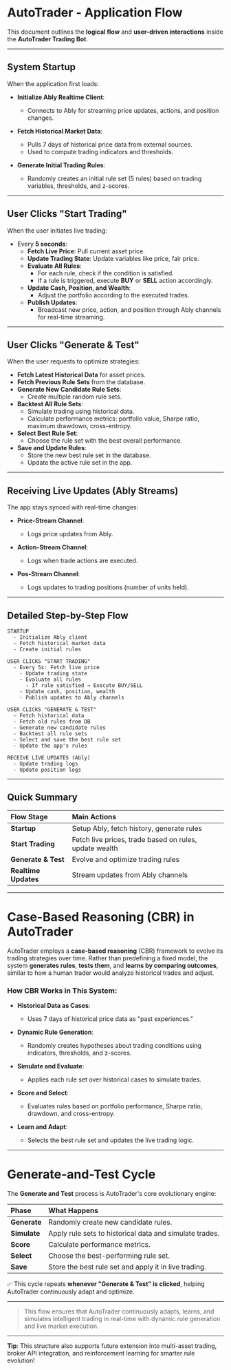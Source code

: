# AutoTrader - Application Flow

This document outlines the **logical flow** and **user-driven interactions** inside the **AutoTrader Trading Bot**.

---

## System Startup

When the application first loads:

- **Initialize Ably Realtime Client**: 
  - Connects to Ably for streaming price updates, actions, and position changes.

- **Fetch Historical Market Data**:
  - Pulls 7 days of historical price data from external sources.
  - Used to compute trading indicators and thresholds.

- **Generate Initial Trading Rules**:
  - Randomly creates an initial rule set (5 rules) based on trading variables, thresholds, and z-scores.

---

## User Clicks "Start Trading"

When the user initiates live trading:

- Every **5 seconds**:
  - **Fetch Live Price**: Pull current asset price.
  - **Update Trading State**: Update variables like price, fair price.
  - **Evaluate All Rules**:
    - For each rule, check if the condition is satisfied.
    - If a rule is triggered, execute **BUY** or **SELL** action accordingly.
  - **Update Cash, Position, and Wealth**:
    - Adjust the portfolio according to the executed trades.
  - **Publish Updates**:
    - Broadcast new price, action, and position through Ably channels for real-time streaming.

---

## User Clicks "Generate & Test"

When the user requests to optimize strategies:

- **Fetch Latest Historical Data** for asset prices.
- **Fetch Previous Rule Sets** from the database.
- **Generate New Candidate Rule Sets**:
  - Create multiple random rule sets.
- **Backtest All Rule Sets**:
  - Simulate trading using historical data.
  - Calculate performance metrics: portfolio value, Sharpe ratio, maximum drawdown, cross-entropy.
- **Select Best Rule Set**:
  - Choose the rule set with the best overall performance.
- **Save and Update Rules**:
  - Store the new best rule set in the database.
  - Update the active rule set in the app.

---

## Receiving Live Updates (Ably Streams)

The app stays synced with real-time changes:

- **Price-Stream Channel**:
  - Logs price updates from Ably.

- **Action-Stream Channel**:
  - Logs when trade actions are executed.

- **Pos-Stream Channel**:
  - Logs updates to trading positions (number of units held).

---

## Detailed Step-by-Step Flow

```
STARTUP
  - Initialize Ably client
  - Fetch historical market data
  - Create initial rules

USER CLICKS "START TRADING"
  - Every 5s: Fetch live price
    - Update trading state
    - Evaluate all rules
      - If rule satisfied → Execute BUY/SELL
    - Update cash, position, wealth
    - Publish updates to Ably channels

USER CLICKS "GENERATE & TEST"
  - Fetch historical data
  - Fetch old rules from DB
  - Generate new candidate rules
  - Backtest all rule sets
  - Select and save the best rule set
  - Update the app's rules

RECEIVE LIVE UPDATES (Ably)
  - Update trading logs
  - Update position logs
```

---

## Quick Summary

| Flow Stage          | Main Actions |
|:--------------------|:-------------|
| **Startup**          | Setup Ably, fetch history, generate rules |
| **Start Trading**    | Fetch live prices, trade based on rules, update wealth |
| **Generate & Test**  | Evolve and optimize trading rules |
| **Realtime Updates** | Stream updates from Ably channels |

---

# Case-Based Reasoning (CBR) in AutoTrader

AutoTrader employs a **case-based reasoning** (CBR) framework to evolve its trading strategies over time. 
Rather than predefining a fixed model, the system **generates rules**, **tests them**, and **learns by comparing outcomes**, similar to how a human trader would analyze historical trades and adjust.

### How CBR Works in This System:

- **Historical Data as Cases**:
  - Uses 7 days of historical price data as "past experiences."

- **Dynamic Rule Generation**:
  - Randomly creates hypotheses about trading conditions using indicators, thresholds, and z-scores.

- **Simulate and Evaluate**:
  - Applies each rule set over historical cases to simulate trades.

- **Score and Select**:
  - Evaluates rules based on portfolio performance, Sharpe ratio, drawdown, and cross-entropy.

- **Learn and Adapt**:
  - Selects the best rule set and updates the live trading logic.

---

# Generate-and-Test Cycle

The **Generate and Test** process is AutoTrader's core evolutionary engine:

| Phase         | What Happens |
|:--------------|:-------------|
| **Generate**  | Randomly create new candidate rules. |
| **Simulate**  | Apply rule sets to historical data and simulate trades. |
| **Score**     | Calculate performance metrics. |
| **Select**    | Choose the best-performing rule set. |
| **Save**      | Store the best rule set and apply it in live trading. |

✅ This cycle repeats **whenever "Generate & Test" is clicked**, helping AutoTrader continuously adapt and optimize.

---

> This flow ensures that AutoTrader continuously adapts, learns, and simulates intelligent trading in real-time with dynamic rule generation and live market execution.

---

**Tip**: This structure also supports future extension into multi-asset trading, broker API integration, and reinforcement learning for smarter rule evolution!

